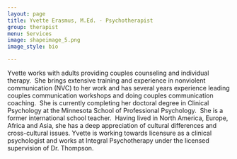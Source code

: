 ```yaml
---
layout: page
title: Yvette Erasmus, M.Ed. - Psychotherapist
group: therapist
menu: Services
image: shapeimage_5.png
image_style: bio

---
```


Yvette works with adults providing couples counseling and individual therapy.  She brings extensive training and experience in nonviolent communication (NVC) to her work and has several years experience leading couples communication workshops and doing couples communication coaching.  She is currently completing her doctoral degree in Clinical Psychology at the Minnesota School of Professional Psychology.  She is a former international school teacher.  Having lived in North America, Europe, Africa and Asia, she has a deep appreciation of cultural differences and cross-cultural issues. Yvette is working towards licensure as a clinical psychologist and works at Integral Psychotherapy under the licensed supervision of Dr. Thompson.